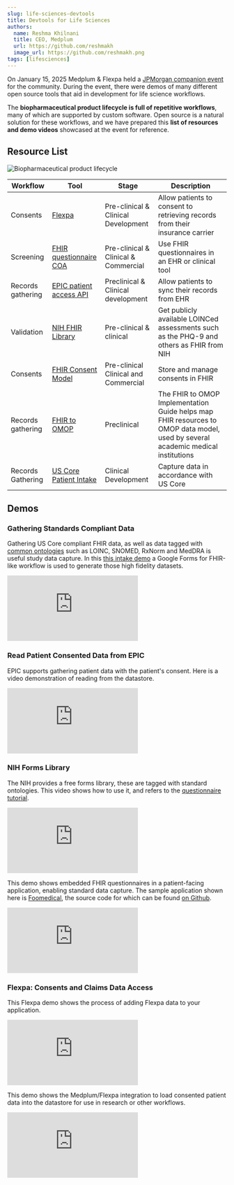 ```yaml
---
slug: life-sciences-devtools
title: Devtools for Life Sciences
authors:
  name: Reshma Khilnani
  title: CEO, Medplum
  url: https://github.com/reshmakh
  image_url: https://github.com/reshmakh.png
tags: [lifesciences]
---
```


On January 15, 2025 Medplum & Flexpa held a [JPMorgan companion event](https://lu.ma/bonej6ih) for the community.  During the event, there were demos of many different open source tools that aid in development for life science workflows.

The **biopharmaceutical product lifecycle is full of repetitive workflows**, many of which are supported by custom software.  Open source is a natural solution for these workflows, and we have prepared this **list of resources and demo videos** showcased at the event for reference.

## Resource List

![Biopharmaceutical product lifecycle](/img/blog/biopharmaceutical-product-lifecycle.png)

| Workflow | Tool | Stage | Description |
|---------|------|-------|-------------|
| Consents | [Flexpa](https://flexpa.com/) | Pre-clinical & Clinical Development | Allow patients to consent to retrieving records from their insurance carrier |
| Screening | [FHIR questionnaire COA](http://hl7.org/fhir/questionnaire.html) | Pre-clinical & Clinical & Commercial | Use FHIR questionnaires in an EHR or clinical tool |
| Records gathering | [EPIC patient access API](https://fhir.epic.com/) | Preclinical & Clinical development | Allow patients to sync their records from EHR |
| Validation | [NIH FHIR Library](https://lhcforms.nlm.nih.gov/fhir) | Pre-clinical & clinical | Get publicly available LOINCed assessments such as the PHQ-9 and others as FHIR from NIH |
| Consents | [FHIR Consent Model](http://hl7.org/fhir/consent.html) | Pre-clinical Clinical and Commercial | Store and manage consents in FHIR |
| Records gathering | [FHIR to OMOP](https://build.fhir.org/ig/HL7/fhir-omop-ig/) | Preclinical | The FHIR to OMOP Implementation Guide helps map FHIR resources to OMOP data model, used by several academic medical institutions |
| Records Gathering | [US Core Patient Intake](https://github.com/medplum/medplum/tree/main/examples/medplum-patient-intake-demo) | Clinical Development | Capture data in accordance with US Core |

## Demos

### Gathering Standards Compliant Data

Gathering US Core compliant FHIR data, as well as data tagged with [common ontologies](/docs/terminology) such as LOINC, SNOMED, RxNorm and MedDRA is useful study data capture.  In this [this intake demo](https://github.com/medplum/medplum/tree/main/examples/medplum-patient-intake-demo) a Google Forms for FHIR-like workflow is used to generate those high fidelity datasets.

<div className="responsive-iframe-wrapper">
  <iframe src="https://www.youtube.com/embed/W1zvBiLZIOM?start=0" title="YouTube video player" frameborder="0" allow="accelerometer; autoplay; clipboard-write; encrypted-media; gyroscope; picture-in-picture" allowfullscreen></iframe>
</div>

### Read Patient Consented Data from EPIC

EPIC supports gathering patient data with the patient's consent.  Here is a video demonstration of reading from the datastore.

<div className="responsive-iframe-wrapper">
  <iframe src="https://www.youtube.com/embed/r35OyzcpIaY?start=0" title="YouTube video player" frameborder="0" allow="accelerometer; autoplay; clipboard-write; encrypted-media; gyroscope; picture-in-picture" allowfullscreen></iframe>
</div>

### NIH Forms Library

The NIH provides a free forms library, these are tagged with standard ontologies.  This video shows how to use it, and refers to the [questionnaire tutorial](/docs/questionnaires/basic-tutorial).

<div className="responsive-iframe-wrapper">
  <iframe src="https://www.youtube.com/embed/E5gttZwr2mk?start=0" title="YouTube video player" frameborder="0" allow="accelerometer; autoplay; clipboard-write; encrypted-media; gyroscope; picture-in-picture" allowfullscreen></iframe>
</div>


This demo shows embedded FHIR questionnaires in a patient-facing application, enabling standard data capture.  The sample application shown here is [Foomedical](https://foomedical.com/), the source code for which can be found [on Github](https://github.com/medplum/medplum/tree/main/examples/foomedical).

<div className="responsive-iframe-wrapper">
  <iframe src="https://www.youtube.com/embed/umrn4X8QJsY?start=0" title="YouTube video player" frameborder="0" allow="accelerometer; autoplay; clipboard-write; encrypted-media; gyroscope; picture-in-picture" allowfullscreen></iframe>
</div>

### Flexpa: Consents and Claims Data Access

This Flexpa demo shows the process of adding Flexpa data to your application.

<div className="responsive-iframe-wrapper">
  <iframe src="https://www.youtube.com/embed/3Kb1UP510KQ?start=0" title="YouTube video player" frameborder="0" allow="accelerometer; autoplay; clipboard-write; encrypted-media; gyroscope; picture-in-picture" allowfullscreen></iframe>
</div>


This demo shows the Medplum/Flexpa integration to load consented patient data into the datastore for use in research or other workflows.

<div className="responsive-iframe-wrapper">
  <iframe src="https://www.youtube.com/embed/7yZzEneJsAA?start=0" title="YouTube video player" frameborder="0" allow="accelerometer; autoplay; clipboard-write; encrypted-media; gyroscope; picture-in-picture" allowfullscreen></iframe>
</div>



